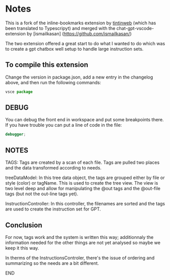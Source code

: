 # Notes

This is a fork of the inline-bookmarks extension by [tintinweb](<https://github.com/tintinweb/>) (which has been translated to Typescripyt) and merged with the chat-gpt-vscode-extension by [ismailkasan] (<https://github.com/ismailkasan/>)

The two extension offered a great start to do what I wanted to do which was to create a gpt chatbox well setup to handle large instruction sets.

## To compile this extension

Change the version in package.json, add a new entry in the changelog above, and then run the following commands:

```javascript
vsce package
```

## DEBUG

You can debug the front end in workspace and put some breakpoints there.
If you have trouble you can put a line of code in the file:

```javascript
debugger;
```

## NOTES

TAGS:
Tags are created by a scan of each file.
Tags are pulled two places and the data transformed according to needs.

treeDataModel: In this tree data object, the tags are grouped either by file or style (color) or tagName.  This is used to create the tree view.
The view is two level deep and allow for manipulating the @out tags and the @out-file tags (but not the out-line tags yet).

InstructionController:  In this controller, the filenames are sorted and the tags are used to create the instruction set for GPT.

## Conclusion

For now, tags work and the system is written this way; additionnaly the information needed for the other things are not yet analysed so maybe we keep it this way.

In therms of the InstructionsControler, there's the issue of ordering and summarizing so the needs are a bit different.

END
